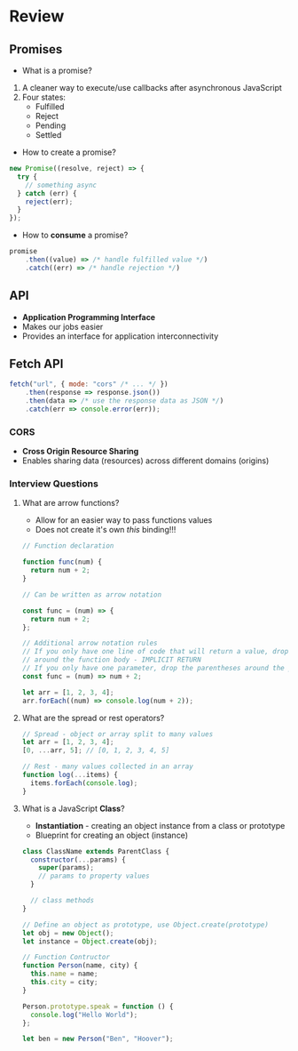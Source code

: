 # Review

## Promises

- What is a promise?

1. A cleaner way to execute/use callbacks after asynchronous JavaScript
2. Four states:
   - Fulfilled
   - Reject
   - Pending
   - Settled

- How to create a promise?

```js
new Promise((resolve, reject) => {
  try {
    // something async
  } catch (err) {
    reject(err);
  }
});
```

- How to **consume** a promise?

```js
promise
    .then((value) => /* handle fulfilled value */)
    .catch((err) => /* handle rejection */)
```

## API

- **Application Programming Interface**
- Makes our jobs easier
- Provides an interface for application interconnectivity

## Fetch API

```js
fetch("url", { mode: "cors" /* ... */ })
    .then(response => response.json())
    .then(data => /* use the response data as JSON */)
    .catch(err => console.error(err));
```

### CORS

- **Cross Origin Resource Sharing**
- Enables sharing data (resources) across different domains (origins)

### Interview Questions

1. What are arrow functions?

   - Allow for an easier way to pass functions values
   - Does not create it's own _this_ binding!!!

   ```js
   // Function declaration

   function func(num) {
     return num + 2;
   }

   // Can be written as arrow notation

   const func = (num) => {
     return num + 2;
   };

   // Additional arrow notation rules
   // If you only have one line of code that will return a value, drop the curly braces
   // around the function body - IMPLICIT RETURN
   // If you only have one parameter, drop the parentheses around the parameter list
   const func = (num) => num + 2;

   let arr = [1, 2, 3, 4];
   arr.forEach((num) => console.log(num + 2));
   ```

2. What are the spread or rest operators?

   ```js
   // Spread - object or array split to many values
   let arr = [1, 2, 3, 4];
   [0, ...arr, 5]; // [0, 1, 2, 3, 4, 5]

   // Rest - many values collected in an array
   function log(...items) {
     items.forEach(console.log);
   }
   ```

3. What is a JavaScript **Class**?

   - **Instantiation** - creating an object instance from a class or prototype
   - Blueprint for creating an object (instance)

   ```js
   class ClassName extends ParentClass {
     constructor(...params) {
       super(params);
       // params to property values
     }

     // class methods
   }

   // Define an object as prototype, use Object.create(prototype)
   let obj = new Object();
   let instance = Object.create(obj);

   // Function Contructor
   function Person(name, city) {
     this.name = name;
     this.city = city;
   }

   Person.prototype.speak = function () {
     console.log("Hello World");
   };

   let ben = new Person("Ben", "Hoover");
   ```

